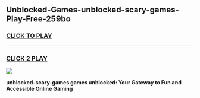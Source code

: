 
## Unblocked-Games-unblocked-scary-games-Play-Free-259bo
<h3>
<a href="https://premium76.site?title=unblocked-scary-games&ref=21A">CLICK TO PLAY</a></h3>
<hr>

<h3>
<a href="https://premium76.site?title=unblocked-scary-games&ref=21A">CLICK 2 PLAY</a>
  
</h3>

<a href="https://premium76.site?title=unblocked-scary-games&ref=21A"><img src="https://clearcache.store/games.png"></a>


**unblocked-scary-games games unblocked: Your Gateway to Fun and Accessible Online Gaming**
